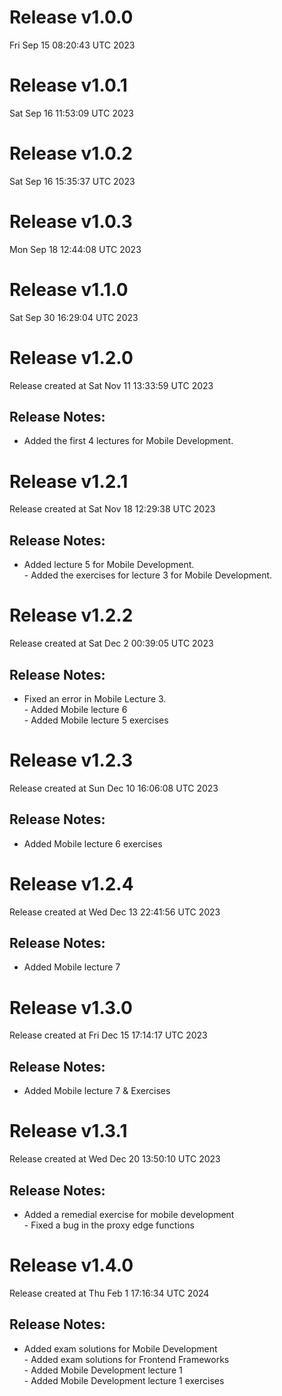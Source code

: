 # Release v1.0.0
Fri Sep 15 08:20:43 UTC 2023

# Release v1.0.1
Sat Sep 16 11:53:09 UTC 2023

# Release v1.0.2
Sat Sep 16 15:35:37 UTC 2023

# Release v1.0.3
Mon Sep 18 12:44:08 UTC 2023

# Release v1.1.0
Sat Sep 30 16:29:04 UTC 2023
# Release v1.2.0
Release created at Sat Nov 11 13:33:59 UTC 2023
## Release Notes:


- Added the first 4 lectures for Mobile Development.


# Release v1.2.1
Release created at Sat Nov 18 12:29:38 UTC 2023
## Release Notes:


- Added lecture 5 for Mobile Development.<br/>- Added the exercises for lecture 3 for Mobile Development.


# Release v1.2.2
Release created at Sat Dec  2 00:39:05 UTC 2023
## Release Notes:


- Fixed an error in Mobile Lecture 3.<br/>- Added Mobile lecture 6<br/>- Added Mobile lecture 5 exercises


# Release v1.2.3
Release created at Sun Dec 10 16:06:08 UTC 2023
## Release Notes:


- Added Mobile lecture 6 exercises


# Release v1.2.4
Release created at Wed Dec 13 22:41:56 UTC 2023
## Release Notes:


- Added Mobile lecture 7


# Release v1.3.0
Release created at Fri Dec 15 17:14:17 UTC 2023
## Release Notes:


- Added Mobile lecture 7 & Exercises


# Release v1.3.1
Release created at Wed Dec 20 13:50:10 UTC 2023
## Release Notes:


- Added a remedial exercise for mobile development<br/>- Fixed a bug in the proxy edge functions


# Release v1.4.0
Release created at Thu Feb  1 17:16:34 UTC 2024
## Release Notes:


- Added exam solutions for Mobile Development<br/>- Added exam solutions for Frontend Frameworks<br/>- Added Mobile Development lecture 1<br/>- Added Mobile Development lecture 1 exercises



